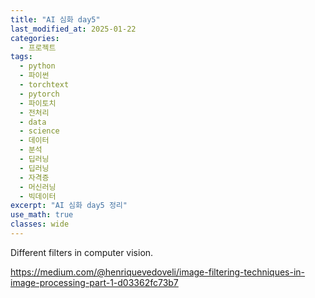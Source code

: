 ```yaml
---
title: "AI 심화 day5"
last_modified_at: 2025-01-22
categories:
  - 프로젝트
tags:
  - python
  - 파이썬
  - torchtext
  - pytorch
  - 파이토치
  - 전처리
  - data
  - science
  - 데이터
  - 분석
  - 딥러닝
  - 딥러닝
  - 자격증
  - 머신러닝
  - 빅데이터
excerpt: "AI 심화 day5 정리"
use_math: true
classes: wide
---
```



Different filters in computer vision.

<https://medium.com/@henriquevedoveli/image-filtering-techniques-in-image-processing-part-1-d03362fc73b7>
